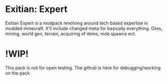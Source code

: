 # Exitian: Expert

Exitian Expert is a modpack revolving around tech based expertise in modded minecraft.
It'll include changed meta for basically everything. Ores, mining, world gen, terrain, acquiring of items, mob spawns ect.

# !WIP!
This pack is not for open testing. The github is here for debugging/working on the pack
